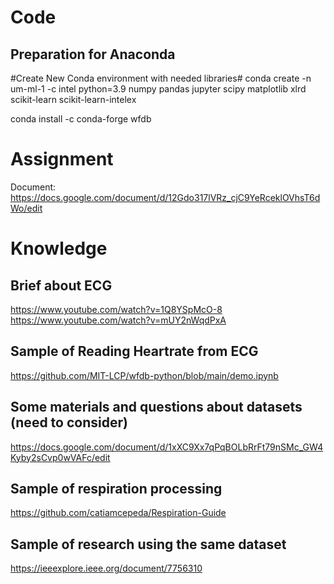 # Code
## Preparation for Anaconda

#Create New Conda environment with needed libraries#
conda create -n um-ml-1 -c intel python=3.9 numpy pandas jupyter scipy matplotlib xlrd scikit-learn scikit-learn-intelex

conda install -c conda-forge wfdb

# Assignment

Document: https://docs.google.com/document/d/12Gdo317lVRz_cjC9YeRceklOVhsT6dWo/edit


# Knowledge

## Brief about ECG
https://www.youtube.com/watch?v=1Q8YSpMcO-8
https://www.youtube.com/watch?v=mUY2nWqdPxA

## Sample of Reading Heartrate from ECG
https://github.com/MIT-LCP/wfdb-python/blob/main/demo.ipynb

## Some materials and questions about datasets (need to consider)
https://docs.google.com/document/d/1xXC9Xx7qPqBOLbRrFt79nSMc_GW4Kyby2sCvp0wVAFc/edit

## Sample of respiration processing
https://github.com/catiamcepeda/Respiration-Guide

## Sample of research using the same dataset
https://ieeexplore.ieee.org/document/7756310
